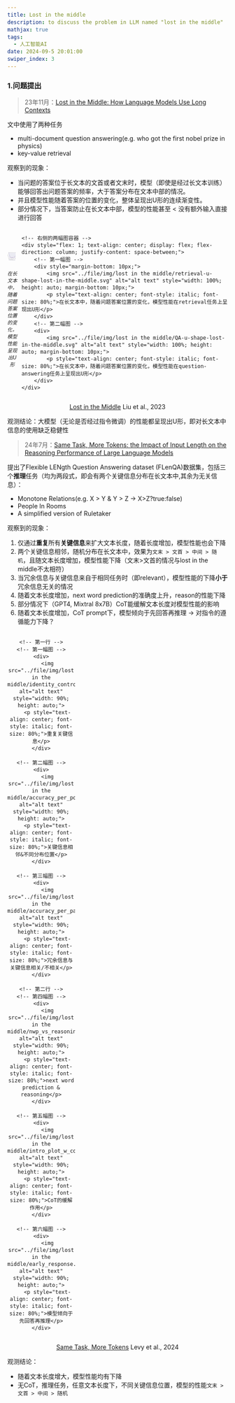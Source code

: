 ```yaml
---
title: Lost in the middle
description: to discuss the problem in LLM named "lost in the middle"
mathjax: true
tags:
  - 人工智能AI
date: 2024-09-5 20:01:00
swiper_index: 3
---
```


### 1.问题提出

> 23年11月：[Lost in the Middle: How Language Models Use Long Contexts](https://aclanthology.org/2024.tacl-1.9/) 

文中使用了两种任务
- multi-document question answering(e.g. who got the first nobel prize in physics)
- key-value retrieval

观察到的现象：
- 当问题的答案位于长文本的文首或者文末时，模型（即使是经过长文本训练）能够回答出问题答案的频率，大于答案分布在文本中部的情况。
- 并且模型性能随着答案的位置的变化，整体呈现出U形的连续渐变性。
- 部分情况下，当答案防止在长文本中部，模型的性能甚至 < 没有额外输入直接进行回答


<div style="display: flex; align-items: stretch; justify-content: center;">
    <!-- 左侧的图片容器 -->
    <div style="flex: 1; text-align: center; margin-right: 10px; display: flex; flex-direction: column; justify-content: center;">
        <img src="../file/img/lost in the middle/U-shaped-lost-in-the-middle.svg" alt="alt text" style="width: 90%; height: auto; margin-bottom: 10px;">
        <p style="text-align: center; font-style: italic; font-size: 80%">在长文本中，随着问题答案位置的变化，模型性能呈现出U形</p>
    </div>
    
    <!-- 右侧的两幅图容器 -->
    <div style="flex: 1; text-align: center; display: flex; flex-direction: column; justify-content: space-between;">
        <!-- 第一幅图 -->
        <div style="margin-bottom: 10px;">
            <img src="../file/img/lost in the middle/retrieval-u-shape-lost-in-the-middle.svg" alt="alt text" style="width: 100%; height: auto; margin-bottom: 10px;">
            <p style="text-align: center; font-style: italic; font-size: 80%;">在长文本中，随着问题答案位置的变化，模型性能在retrieval任务上呈现出U形</p>
        </div>
        <!-- 第二幅图 -->
        <div>
            <img src="../file/img/lost in the middle/QA-u-shape-lost-in-the-middle.svg" alt="alt text" style="width: 100%; height: auto; margin-bottom: 10px;">
            <p style="text-align: center; font-style: italic; font-size: 80%;">在长文本中，随着问题答案位置的变化，模型性能在question-answering任务上呈现出U形</p>
        </div>
    </div>
</div>

<!-- 引用部分 -->
<div style="text-align: center; margin-top: 10px;">
    <p><a href="https://aclanthology.org/2024.tacl-1.9/">Lost in the Middle</a> Liu et al., 2023</p>
</div>



观测结论：大模型（无论是否经过指令微调）的性能都呈现出U形，即对长文本中信息的使用缺乏稳健性

> 24年7月：[Same Task, More Tokens: the Impact of Input Length on the Reasoning Performance of Large Language Models](https://aclanthology.org/2024.acl-long.818/)

提出了Flexible LENgth Question Answering dataset (FLenQA)数据集，包括三个**推理**任务（均为两段式，即会有两个关键信息分布在长文本中,其余为无关信息）：
- Monotone Relations(e.g. X > Y & Y > Z ->  X>Z?true:false)
- People In Rooms
- A simplified version of Ruletaker

观察到的现象：
1. 仅通过**重复**所有**关键信息**来扩大文本长度，随着长度增加，模型性能也会下降
2. 两个关键信息相邻，随机分布在长文本中，效果为`文末 > 文首 > 中间 > 随机`，且随文本长度增加，模型性能下降（文末>文首的情况与lost in the middle不太相符）
3. 当冗余信息与关键信息来自于相同任务时（即relevant），模型性能的下降**小于**冗余信息无关的情况
4. 随着文本长度增加，next word prediction的准确度上升，reason的性能下降
5. 部分情况下（GPT4, Mixtral 8x7B）CoT能缓解文本长度对模型性能的影响
6. 随着文本长度增加，CoT prompt下，模型倾向于先回答再推理 -> 对指令的遵循能力下降？

<!-- 图片和注解的网格容器 -->
<div style="display: grid; grid-template-columns: repeat(3, 1fr); gap: 20px; text-align: center;">

    <!-- 第一行 -->
    <!-- 第一幅图 -->
    <div>
        <img src="../file/img/lost in the middle/identity_control.svg" alt="alt text" style="width: 90%; height: auto;">
        <p style="text-align: center; font-style: italic; font-size: 80%;">重复关键信息</p>
    </div>

    <!-- 第二幅图 -->
    <div>
        <img src="../file/img/lost in the middle/accuracy_per_positions.svg" alt="alt text" style="width: 90%; height: auto;">
        <p style="text-align: center; font-style: italic; font-size: 80%;">关键信息相邻&不同分布位置</p>
    </div>

    <!-- 第三幅图 -->
    <div>
        <img src="../file/img/lost in the middle/accuracy_per_padding.svg" alt="alt text" style="width: 90%; height: auto;">
        <p style="text-align: center; font-style: italic; font-size: 80%;">冗余信息与关键信息相关/不相关</p>
    </div>

    <!-- 第二行 -->
    <!-- 第四幅图 -->
    <div>
        <img src="../file/img/lost in the middle/nwp_vs_reasoning_all_models.svg" alt="alt text" style="width: 90%; height: auto;">
        <p style="text-align: center; font-style: italic; font-size: 80%;">next word prediction & reasoning</p>
    </div>

    <!-- 第五幅图 -->
    <div>
        <img src="../file/img/lost in the middle/intro_plot_w_cot.svg" alt="alt text" style="width: 90%; height: auto;">
        <p style="text-align: center; font-style: italic; font-size: 80%;">CoT的缓解作用</p>
    </div>

    <!-- 第六幅图 -->
    <div>
        <img src="../file/img/lost in the middle/early_response.svg" alt="alt text" style="width: 90%; height: auto;">
        <p style="text-align: center; font-style: italic; font-size: 80%;">模型倾向于先回答再推理</p>
    </div>

</div>

<!-- 引用部分 -->
<div style="text-align: center; margin-top: 5px;">
    <p><a href="https://aclanthology.org/2024.tacl-1.9/">Same Task, More Tokens</a> Levy et al., 2024</p>
</div>


观测结论：
- 随着文本长度增大，模型性能均有下降
- 无CoT，推理任务，任意文本长度下，不同关键信息位置，模型的性能`文末 > 文首 > 中间 > 随机`
